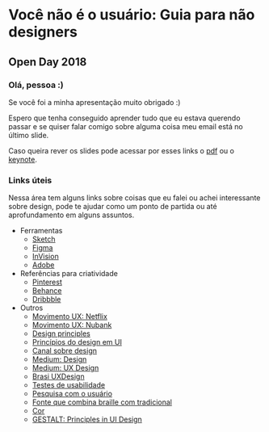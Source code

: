 # Você não é o usuário: Guia para não designers
## Open Day 2018
### Olá, pessoa :) 

Se você foi a minha apresentação muito obrigado :) 

Espero que tenha conseguido aprender tudo que eu estava querendo passar e se quiser falar comigo sobre alguma coisa meu email está no último slide. 

Caso queira rever os slides pode acessar por esses links o [pdf](./openday.pdf) ou o [keynote](./openday.key).

### Links úteis

Nessa área tem alguns links sobre coisas que eu falei ou achei interessante sobre design, pode te ajudar como um ponto de partida ou até aprofundamento em alguns assuntos.

- Ferramentas
  - [Sketch](https://sketchapp.com)
  - [Figma](https://www.figma.com)
  - [InVision](https://www.invisionapp.com)
  - [Adobe](https://www.adobe.com)
- Referências para criatividade
  - [Pinterest](https://br.pinterest.com)
  - [Behance](https://www.behance.net)
  - [Dribbble](https://dribbble.com)
- Outros
  - [Movimento UX: Netflix](http://movimentoux.com/work/netflix/)
  - [Movimento UX: Nubank](http://movimentoux.com/work/nubank/)
  - [Design principles](http://learndesignprinciples.com)
  - [Princípios do design em UI](https://medium.com/ui-lab-school/os-princ%C3%ADpios-do-design-em-user-interface-80f300cb81e0)
  - [Canal sobre design](https://www.youtube.com/user/gcflearnfree/search?query=design)
  - [Medium: Design](https://medium.com/topic/design)
  - [Medium: UX Design](https://medium.com/aela/tagged/ux-design)
  - [Brasi UXDesign](https://brasil.uxdesign.cc)
  - [Testes de usabilidade](https://brasil.uxdesign.cc/muito-além-do-teste-de-usabilidade-os-vários-tipos-de-pesquisas-com-usuários-em-ux-b91a6e15bc61)
  - [Pesquisa com o usuário](https://brasil.uxdesign.cc/pesquisa-com-usuários-como-escolher-a-técnica-certa-bdd09ee0f302)
  - [Fonte que combina braille com tradicional](https://www.designerd.com.br/designer-cria-fonte-que-combina-a-escrita-em-braille-com-a-tradicional/)
  - [Cor](https://www.youtube.com/watch?v=_2LLXnUdUIc)
  - [GESTALT: Principles in UI Design](https://medium.muz.li/gestalt-principles-in-ui-design-6b75a41e9965)

